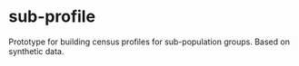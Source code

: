 # sub-profile
Prototype for building census profiles for sub-population groups. Based on synthetic data.
